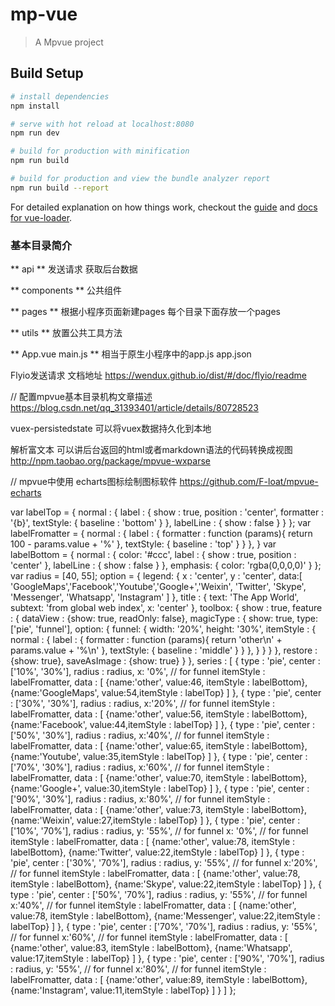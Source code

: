 # mp-vue

> A Mpvue project

## Build Setup

``` bash
# install dependencies
npm install

# serve with hot reload at localhost:8080
npm run dev

# build for production with minification
npm run build

# build for production and view the bundle analyzer report
npm run build --report
```

For detailed explanation on how things work, checkout the [guide](http://vuejs-templates.github.io/webpack/) and [docs for vue-loader](http://vuejs.github.io/vue-loader).


### 基本目录简介
** api **
发送请求 获取后台数据

** components **
公共组件

** pages **
根据小程序页面新建pages 每个目录下面存放一个pages

** utils **
放置公共工具方法

** App.vue main.js **
相当于原生小程序中的app.js  app.json

Flyio发送请求 文档地址
https://wendux.github.io/dist/#/doc/flyio/readme


// 配置mpvue基本目录机构文章描述
https://blog.csdn.net/qq_31393401/article/details/80728523

vuex-persistedstate
可以将vuex数据持久化到本地


解析富文本 可以讲后台返回的html或者markdown语法的代码转换成视图
http://npm.taobao.org/package/mpvue-wxparse


// mpvue中使用 echarts图标绘制图标软件
https://github.com/F-loat/mpvue-echarts



var labelTop = {
    normal : {
        label : {
            show : true,
            position : 'center',
            formatter : '{b}',
            textStyle: {
                baseline : 'bottom'
            }
        },
        labelLine : {
            show : false
        }
    }
};
var labelFromatter = {
    normal : {
        label : {
            formatter : function (params){
                return 100 - params.value + '%'
            },
            textStyle: {
                baseline : 'top'
            }
        }
    },
}
var labelBottom = {
    normal : {
        color: '#ccc',
        label : {
            show : true,
            position : 'center'
        },
        labelLine : {
            show : false
        }
    },
    emphasis: {
        color: 'rgba(0,0,0,0)'
    }
};
var radius = [40, 55];
option = {
    legend: {
        x : 'center',
        y : 'center',
        data:[
            'GoogleMaps','Facebook','Youtube','Google+','Weixin',
            'Twitter', 'Skype', 'Messenger', 'Whatsapp', 'Instagram'
        ]
    },
    title : {
        text: 'The App World',
        subtext: 'from global web index',
        x: 'center'
    },
    toolbox: {
        show : true,
        feature : {
            dataView : {show: true, readOnly: false},
            magicType : {
                show: true,
                type: ['pie', 'funnel'],
                option: {
                    funnel: {
                        width: '20%',
                        height: '30%',
                        itemStyle : {
                            normal : {
                                label : {
                                    formatter : function (params){
                                        return 'other\n' + params.value + '%\n'
                                    },
                                    textStyle: {
                                        baseline : 'middle'
                                    }
                                }
                            },
                        }
                    }
                }
            },
            restore : {show: true},
            saveAsImage : {show: true}
        }
    },
    series : [
        {
            type : 'pie',
            center : ['10%', '30%'],
            radius : radius,
            x: '0%', // for funnel
            itemStyle : labelFromatter,
            data : [
                {name:'other', value:46, itemStyle : labelBottom},
                {name:'GoogleMaps', value:54,itemStyle : labelTop}
            ]
        },
        {
            type : 'pie',
            center : ['30%', '30%'],
            radius : radius,
            x:'20%', // for funnel
            itemStyle : labelFromatter,
            data : [
                {name:'other', value:56, itemStyle : labelBottom},
                {name:'Facebook', value:44,itemStyle : labelTop}
            ]
        },
        {
            type : 'pie',
            center : ['50%', '30%'],
            radius : radius,
            x:'40%', // for funnel
            itemStyle : labelFromatter,
            data : [
                {name:'other', value:65, itemStyle : labelBottom},
                {name:'Youtube', value:35,itemStyle : labelTop}
            ]
        },
        {
            type : 'pie',
            center : ['70%', '30%'],
            radius : radius,
            x:'60%', // for funnel
            itemStyle : labelFromatter,
            data : [
                {name:'other', value:70, itemStyle : labelBottom},
                {name:'Google+', value:30,itemStyle : labelTop}
            ]
        },
        {
            type : 'pie',
            center : ['90%', '30%'],
            radius : radius,
            x:'80%', // for funnel
            itemStyle : labelFromatter,
            data : [
                {name:'other', value:73, itemStyle : labelBottom},
                {name:'Weixin', value:27,itemStyle : labelTop}
            ]
        },
        {
            type : 'pie',
            center : ['10%', '70%'],
            radius : radius,
            y: '55%',   // for funnel
            x: '0%',    // for funnel
            itemStyle : labelFromatter,
            data : [
                {name:'other', value:78, itemStyle : labelBottom},
                {name:'Twitter', value:22,itemStyle : labelTop}
            ]
        },
        {
            type : 'pie',
            center : ['30%', '70%'],
            radius : radius,
            y: '55%',   // for funnel
            x:'20%',    // for funnel
            itemStyle : labelFromatter,
            data : [
                {name:'other', value:78, itemStyle : labelBottom},
                {name:'Skype', value:22,itemStyle : labelTop}
            ]
        },
        {
            type : 'pie',
            center : ['50%', '70%'],
            radius : radius,
            y: '55%',   // for funnel
            x:'40%', // for funnel
            itemStyle : labelFromatter,
            data : [
                {name:'other', value:78, itemStyle : labelBottom},
                {name:'Messenger', value:22,itemStyle : labelTop}
            ]
        },
        {
            type : 'pie',
            center : ['70%', '70%'],
            radius : radius,
            y: '55%',   // for funnel
            x:'60%', // for funnel
            itemStyle : labelFromatter,
            data : [
                {name:'other', value:83, itemStyle : labelBottom},
                {name:'Whatsapp', value:17,itemStyle : labelTop}
            ]
        },
        {
            type : 'pie',
            center : ['90%', '70%'],
            radius : radius,
            y: '55%',   // for funnel
            x:'80%', // for funnel
            itemStyle : labelFromatter,
            data : [
                {name:'other', value:89, itemStyle : labelBottom},
                {name:'Instagram', value:11,itemStyle : labelTop}
            ]
        }
    ]
};
